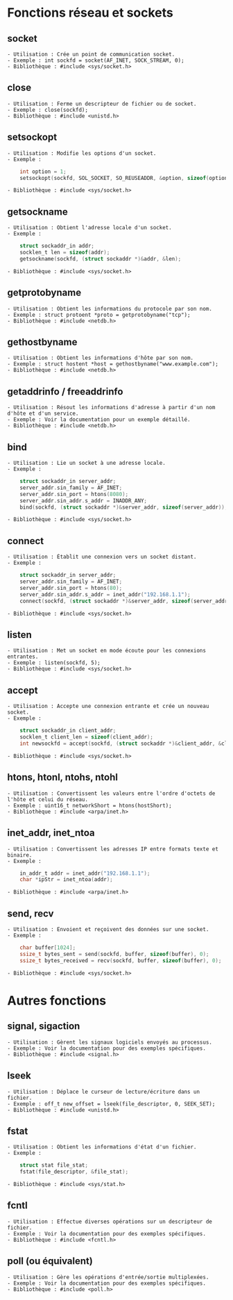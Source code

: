 # Fonctions réseau et sockets
## socket

    - Utilisation : Crée un point de communication socket.
    - Exemple : int sockfd = socket(AF_INET, SOCK_STREAM, 0);
    - Bibliothèque : #include <sys/socket.h>

## close

    - Utilisation : Ferme un descripteur de fichier ou de socket.
    - Exemple : close(sockfd);
    - Bibliothèque : #include <unistd.h>

## setsockopt

    - Utilisation : Modifie les options d'un socket.
    - Exemple :

```c
    int option = 1;
    setsockopt(sockfd, SOL_SOCKET, SO_REUSEADDR, &option, sizeof(option));

```

    - Bibliothèque : #include <sys/socket.h>

## getsockname

    - Utilisation : Obtient l'adresse locale d'un socket.
    - Exemple :

```c
    struct sockaddr_in addr;
    socklen_t len = sizeof(addr);
    getsockname(sockfd, (struct sockaddr *)&addr, &len);
```


    - Bibliothèque : #include <sys/socket.h>

## getprotobyname

    - Utilisation : Obtient les informations du protocole par son nom.
    - Exemple : struct protoent *proto = getprotobyname("tcp");
    - Bibliothèque : #include <netdb.h>

## gethostbyname

    - Utilisation : Obtient les informations d'hôte par son nom.
    - Exemple : struct hostent *host = gethostbyname("www.example.com");
    - Bibliothèque : #include <netdb.h>

## getaddrinfo / freeaddrinfo

    - Utilisation : Résout les informations d'adresse à partir d'un nom d'hôte et d'un service.
    - Exemple : Voir la documentation pour un exemple détaillé.
    - Bibliothèque : #include <netdb.h>

## bind

    - Utilisation : Lie un socket à une adresse locale.
    - Exemple :

```c
    struct sockaddr_in server_addr;
    server_addr.sin_family = AF_INET;
    server_addr.sin_port = htons(8080);
    server_addr.sin_addr.s_addr = INADDR_ANY;
    bind(sockfd, (struct sockaddr *)&server_addr, sizeof(server_addr));

```

    - Bibliothèque : #include <sys/socket.h>

## connect

    - Utilisation : Établit une connexion vers un socket distant.
    - Exemple :

```c
    struct sockaddr_in server_addr;
    server_addr.sin_family = AF_INET;
    server_addr.sin_port = htons(80);
    server_addr.sin_addr.s_addr = inet_addr("192.168.1.1");
    connect(sockfd, (struct sockaddr *)&server_addr, sizeof(server_addr));
```

    - Bibliothèque : #include <sys/socket.h>

## listen

    - Utilisation : Met un socket en mode écoute pour les connexions entrantes.
    - Exemple : listen(sockfd, 5);
    - Bibliothèque : #include <sys/socket.h>

## accept

    - Utilisation : Accepte une connexion entrante et crée un nouveau socket.
    - Exemple :
```c
    struct sockaddr_in client_addr;
    socklen_t client_len = sizeof(client_addr);
    int newsockfd = accept(sockfd, (struct sockaddr *)&client_addr, &client_len);

```

    - Bibliothèque : #include <sys/socket.h>

## htons, htonl, ntohs, ntohl

    - Utilisation : Convertissent les valeurs entre l'ordre d'octets de l'hôte et celui du réseau.
    - Exemple : uint16_t networkShort = htons(hostShort);
    - Bibliothèque : #include <arpa/inet.h>

## inet_addr, inet_ntoa

    - Utilisation : Convertissent les adresses IP entre formats texte et binaire.
    - Exemple :
```c
    in_addr_t addr = inet_addr("192.168.1.1");
    char *ipStr = inet_ntoa(addr);

```

    - Bibliothèque : #include <arpa/inet.h>

## send, recv

    - Utilisation : Envoient et reçoivent des données sur une socket.
    - Exemple :
```c
    char buffer[1024];
    ssize_t bytes_sent = send(sockfd, buffer, sizeof(buffer), 0);
    ssize_t bytes_received = recv(sockfd, buffer, sizeof(buffer), 0);

```

    - Bibliothèque : #include <sys/socket.h>

# Autres fonctions
## signal, sigaction

    - Utilisation : Gèrent les signaux logiciels envoyés au processus.
    - Exemple : Voir la documentation pour des exemples spécifiques.
    - Bibliothèque : #include <signal.h>

## lseek

    - Utilisation : Déplace le curseur de lecture/écriture dans un fichier.
    - Exemple : off_t new_offset = lseek(file_descriptor, 0, SEEK_SET);
    - Bibliothèque : #include <unistd.h>

## fstat

    - Utilisation : Obtient les informations d'état d'un fichier.
    - Exemple :
```c
    struct stat file_stat;
    fstat(file_descriptor, &file_stat);
```

    - Bibliothèque : #include <sys/stat.h>

## fcntl

    - Utilisation : Effectue diverses opérations sur un descripteur de fichier.
    - Exemple : Voir la documentation pour des exemples spécifiques.
    - Bibliothèque : #include <fcntl.h>

## poll (ou équivalent)

    - Utilisation : Gère les opérations d'entrée/sortie multiplexées.
    - Exemple : Voir la documentation pour des exemples spécifiques.
    - Bibliothèque : #include <poll.h>
